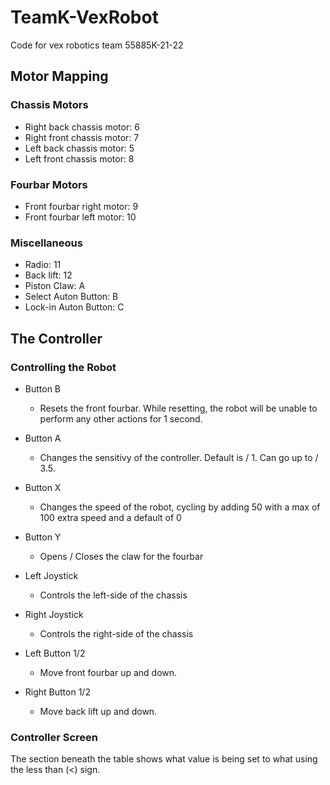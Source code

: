 
#  TeamK-VexRobot

Code for vex robotics team 55885K-21-22

  

## Motor Mapping

### Chassis Motors
* Right back chassis motor: 6
* Right front chassis motor: 7
* Left back chassis motor: 5
* Left front chassis motor: 8

### Fourbar Motors
* Front fourbar right motor: 9
* Front fourbar left motor: 10


### Miscellaneous
* Radio: 11
* Back lift: 12
* Piston Claw: A
* Select Auton Button: B
* Lock-in Auton Button: C


##  The Controller

### Controlling the Robot
* Button B

    * Resets the front fourbar. While resetting, the robot will be unable to perform any other actions for 1 second.
* Button A

    * Changes the sensitivy of the controller. Default is / 1. Can go up to / 3.5.
* Button X

    * Changes the speed of the robot, cycling by adding 50 with a max of 100 extra speed and a default of 0
* Button Y

    * Opens / Closes the claw for the fourbar
* Left Joystick

    * Controls the left-side of the chassis
* Right Joystick

    * Controls the right-side of the chassis
* Left Button 1/2

    * Move front fourbar up and down.
* Right Button 1/2

    * Move back lift up and down.

### Controller Screen
The section beneath the table shows what value is being set to what using the less than (<) sign.